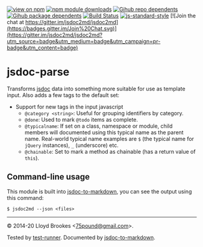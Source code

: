 [![view on npm](https://badgen.net/npm/v/jsdoc-parse)](https://www.npmjs.org/package/jsdoc-parse)
[![npm module downloads](https://badgen.net/npm/dt/jsdoc-parse)](https://www.npmjs.org/package/jsdoc-parse)
[![Gihub repo dependents](https://badgen.net/github/dependents-repo/jsdoc2md/jsdoc-parse)](https://github.com/jsdoc2md/jsdoc-parse/network/dependents?dependent_type=REPOSITORY)
[![Gihub package dependents](https://badgen.net/github/dependents-pkg/jsdoc2md/jsdoc-parse)](https://github.com/jsdoc2md/jsdoc-parse/network/dependents?dependent_type=PACKAGE)
[![Build Status](https://travis-ci.org/jsdoc2md/jsdoc-parse.svg?branch=master)](https://travis-ci.org/jsdoc2md/jsdoc-parse)
[![js-standard-style](https://img.shields.io/badge/code%20style-standard-brightgreen.svg)](https://github.com/feross/standard)
[![Join the chat at https://gitter.im/jsdoc2md/jsdoc2md](https://badges.gitter.im/Join%20Chat.svg)](https://gitter.im/jsdoc2md/jsdoc2md?utm_source=badge&utm_medium=badge&utm_campaign=pr-badge&utm_content=badge)

# jsdoc-parse

Transforms [jsdoc](https://github.com/jsdoc3/jsdoc) data into something more suitable for use as template input. Also adds a few tags to the default set:

* Support for new tags in the input javascript
  * `@category <string>`: Useful for grouping identifiers by category.
  * `@done`: Used to mark `@todo` items as complete.
  * `@typicalname`: If set on a class, namespace or module, child members will documented using this typical name as the parent name. Real-world typical name examples are `$` (the typical name for `jQuery` instances), `_` (underscore) etc.
  * `@chainable`: Set to mark a method as chainable (has a return value of `this`).

## Command-line usage

This module is built into [jsdoc-to-markdown](https://github.com/jsdoc2md/jsdoc-to-markdown/), you can see the output using this command:

```
$ jsdoc2md --json <files>
```

* * *

&copy; 2014-20 Lloyd Brookes \<75pound@gmail.com\>.

Tested by [test-runner](https://github.com/test-runner-js/test-runner). Documented by [jsdoc-to-markdown](https://github.com/jsdoc2md/jsdoc-to-markdown).
